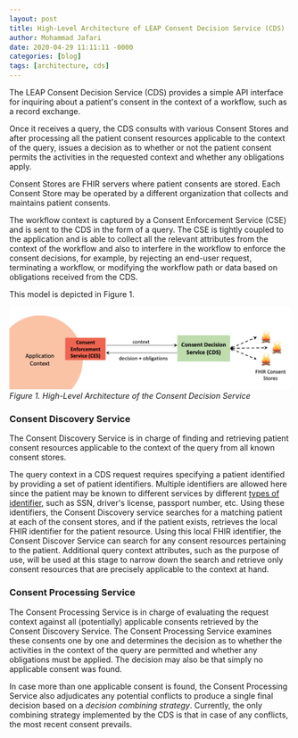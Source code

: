 ```yaml
---
layout: post
title: High-Level Architecture of LEAP Consent Decision Service (CDS)
author: Mohammad Jafari
date: 2020-04-29 11:11:11 -0000
categories: [blog]
tags: [architecture, cds]
---
```

The LEAP Consent Decision Service (CDS) provides a simple API interface for inquiring about a patient's consent in the context of a workflow, such as a record exchange. 

Once it receives a query, the CDS consults with various Consent Stores and after processing all the patient consent resources applicable to the context of the query, issues a decision as to whether or not the patient consent permits the activities in the requested context and whether any obligations apply. 

Consent Stores are FHIR servers where patient consents are stored. Each Consent Store may be operated by a different organization that collects and maintains patient consents.

The workflow context is captured by a Consent Enforcement Service (CSE) and is sent to the CDS in the form of a query. The CSE is tightly coupled to the application and is able to collect all the relevant attributes from the context of the workflow and also to interfere in the workflow to enforce the consent decisions, for example, by rejecting an end-user request,  terminating a workflow, or modifying the workflow path or data based on obligations received from the CDS. 

This model is depicted in Figure 1.

![architecture][architecture]
*Figure 1. High-Level Architecture of the Consent Decision Service*


### Consent Discovery Service
The Consent Discovery Service is in charge of finding and retrieving patient consent resources applicable to the context of the query from all known consent stores.

The query context in a CDS request requires specifying a patient identified by providing a set of patient identifiers. Multiple identifiers are allowed here since the patient may be known to different services by different [types of identifier](https://www.hl7.org/fhir/valueset-identifier-type.html), such as SSN, driver's license, passport number, etc. 
Using these identifiers, the Consent Discovery service searches for a matching patient at each of the consent stores, and if the patient exists, retrieves the local FHIR identifier for the patient resource. Using this local FHIR identifier, the Consent Discover Service can search for any consent resources pertaining to the patient. Additional query context attributes, such as the purpose of use, will be used at this stage to narrow down the search and retrieve only consent resources that are precisely applicable to the context at hand.

### Consent Processing Service
The Consent Processing Service is in charge of evaluating the request context against all (potentially) applicable consents retrieved by the Consent Discovery Service. The Consent Processing Service examines these consents one by one and determines the decision as to whether the activities in the context of the query are permitted and whether any obligations must be applied. The decision may also be that simply no applicable consent was found.

In case more than one applicable consent is found, the Consent Processing Service also adjudicates any potential conflicts to produce a single final decision based on a _decision combining strategy_. Currently, the only combining strategy implemented by the CDS is that in case of any conflicts, the most recent consent prevails.







[architecture]: /assets/img/general-architecture.png "Figure 1. General Architecture of the Consent Decision Service"
